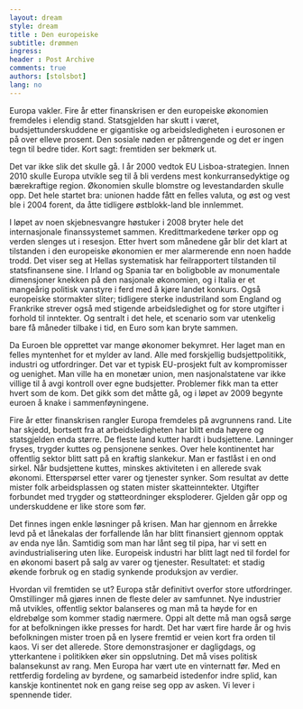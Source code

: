 ```yaml
---
layout: dream
style: dream
title : Den europeiske
subtitle: drømmen
ingress: 
header : Post Archive
comments: true
authors: [stolsbot]
lang: no
---
```


Europa vakler. Fire år etter finanskrisen er den europeiske økonomien fremdeles i elendig stand. Statsgjelden har skutt i været, budsjettunderskuddene er gigantiske og arbeidsledigheten i eurosonen er på over elleve prosent. Den sosiale nøden er påtrengende og det er ingen tegn til bedre tider. Kort sagt: fremtiden ser bekmørk ut.

Det var ikke slik det skulle gå. I år 2000 vedtok EU Lisboa-strategien. Innen 2010 skulle Europa utvikle seg til å bli verdens mest konkurransedyktige og bærekraftige region. Økonomien skulle blomstre og levestandarden skulle opp. Det hele startet bra: unionen hadde fått en felles valuta, og øst og vest ble i 2004 forent, da åtte tidligere østblokk-land ble innlemmet.

I løpet av noen skjebnesvangre høstuker i 2008 bryter hele det internasjonale finanssystemet sammen. Kredittmarkedene tørker opp og verden slenges ut i resesjon. Etter hvert som månedene går blir det klart at tilstanden i den europeiske økonomien er mer alarmerende enn noen hadde trodd. Det viser seg at Hellas systematisk har feilrapportert tilstanden til statsfinansene sine. I Irland og Spania tar en boligboble av monumentale dimensjoner knekken på den nasjonale økonomien, og i Italia er et mangeårig politisk vanstyre i ferd med å kjøre landet konkurs. Også europeiske stormakter sliter; tidligere sterke industriland som England og Frankrike strever også med stigende arbeidsledighet og for store utgifter i forhold til inntekter. Og sentralt i det hele, et scenario som var utenkelig bare få måneder tilbake i tid, en Euro som kan bryte sammen.

Da Euroen ble opprettet var mange økonomer bekymret. Her laget man en felles myntenhet for et mylder av land. Alle med forskjellig budsjettpolitikk, industri og utfordringer. Det var et typisk EU-prosjekt fult av kompromisser og uenighet. Man ville ha en monetær union, men nasjonalstatene var ikke villige til å avgi kontroll over egne budsjetter. Problemer fikk man ta etter hvert som de kom. Det gikk som det måtte gå, og i løpet av 2009 begynte euroen å knake i sammenføyningene.

Fire år etter finanskrisen rangler Europa fremdeles på avgrunnens rand. Lite har skjedd, bortsett fra at arbeidsledigheten har blitt enda høyere og statsgjelden enda større. De fleste land kutter hardt i budsjettene. Lønninger fryses, trygder kuttes og pensjonene senkes. Over hele kontinentet har offentlig sektor blitt satt på en kraftig slankekur. Man er fastlåst i en ond sirkel. Når budsjettene kuttes, minskes aktiviteten i en allerede svak økonomi. Etterspørsel etter varer og tjenester synker. Som resultat av dette mister folk arbeidsplassen og staten mister skatteinntekter. Utgifter forbundet med trygder og støtteordninger eksploderer. Gjelden går opp og underskuddene er like store som før.

Det finnes ingen enkle løsninger på krisen. Man har gjennom en årrekke levd på et lånekalas der forfallende lån har blitt finansiert gjennom opptak av enda nye lån. Samtidig som man har lånt seg til pipa, har vi sett en avindustrialisering uten like. Europeisk industri har blitt lagt ned til fordel for en økonomi basert på salg av varer og tjenester. Resultatet: et stadig økende forbruk og en stadig synkende produksjon av verdier.

Hvordan vil fremtiden se ut? Europa står definitivt overfor store utfordringer. Omstillinger må gjøres innen de fleste deler av samfunnet. Nye industrier må utvikles, offentlig sektor balanseres og man må ta høyde for en eldrebølge som kommer stadig nærmere. Oppi alt dette må man også sørge for at befolkningen ikke presses for hardt. Det har vært fire harde år og hvis befolkningen mister troen på en lysere fremtid er veien kort fra orden til kaos. Vi ser det allerede. Store demonstrasjoner er dagligdags, og ytterkantene i politikken øker sin oppslutning. Det må vises politisk balansekunst av rang. Men Europa har vært ute en vinternatt før. Med en rettferdig fordeling av byrdene, og samarbeid istedenfor indre splid, kan kanskje kontinentet nok en gang reise seg opp av asken. Vi lever i spennende tider.